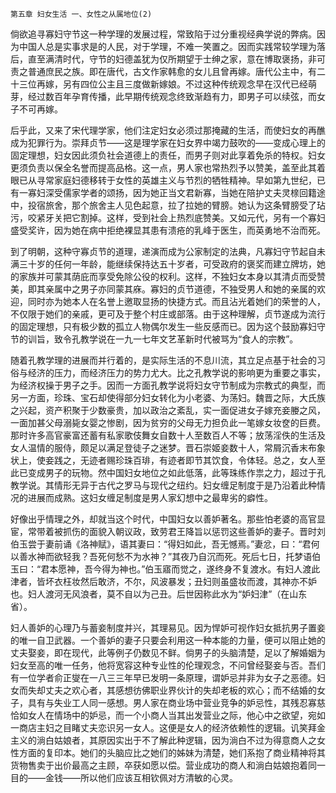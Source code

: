     第五章 妇女生活 一、女性之从属地位(2) 

   倘欲追寻寡妇守节这一种学理的发展过程，常致陷于过分重视经典学说的弊病。因为中国人总是实事求是的人民，对于学理，不难一笑置之。因而实践常较学理为落后，直至满清时代，守节的妇德盖犹为仅所期望于士绅之家，意在博取褒扬，非可责之普通庶民之族。即在唐代，古文作家韩愈的女儿且曾再嫁。唐代公主中，有二十三位再嫁，另有四位公主且三度做新嫁娘。不过这种传统观念早在汉代已经萌芽，经过数百年孕育传播，此早期传统观念终致渐趋有力，即男子可以续弦，而女子不可再嫁。

   后乎此，又来了宋代理学家，他们注定妇女必须过那掩藏的生活，而使妇女的再醮成为犯罪行为。崇拜贞节——这是理学家在妇女界中竭力鼓吹的——变成心理上的固定理想，妇女因此须负社会道德上的责任，而男子则对此享着免杀的特权。妇女更须负责以保全名誉而提高品格。这一点，男人家也常热烈予以赞美，盖至此其着眼已从寻常家庭妇德移转于女性的英雄主义与节烈的牺牲精神。早如第九世纪，已有一寡妇深受儒家学者的颂扬，因为她正当文君新寡，当她在陪护丈夫灵榇回籍途中，投宿旅舍，那个旅舍主人见色起意，拉了拉她的臂膀。她认为这条臂膀受了玷污，咬紧牙关把它割掉。这样，受到社会上热烈底赞美。又如元代，另有一个寡妇盛受奖许，因为她在病中拒绝裸显其患有溃疮的乳峰于医生，而英勇地不治而死。

   到了明朝，这种守寡贞节的道理，递演而成为公家制定的法典，凡寡妇守节起自未满三十岁的任何一年龄，能继续保持达五十岁者，可受政府的褒奖而建立牌坊，她的家族并可蒙其荫庇而享受免除公役的权利。这样，不独妇女本身以其清贞而受赞美，即其亲属中之男子亦同蒙其庥。寡妇的贞节道德，不独受男人和她的亲属的欢迎，同时亦为她本人在名誉上邀取显扬的快捷方式。而且沾光着她们的荣誉的人，不仅限于她们的亲戚，更可及于整个村庄或部落。由于这种理解，贞节遂成为流行的固定理想，只有极少数的孤立人物偶尔发生一些反感而已。因为这个鼓励寡妇守节的训旨，致令孔教学说在一九一七年文艺革新时代被骂为“食人的宗教”。

   随着孔教学理的进展而并行着的，是实际生活的不息川流，其立足点基于社会的习俗与经济的压力，而经济压力的势力尤大。比之孔教学说的影响更为重要之事实，为经济权操于男子之手。因而一方面孔教学说将妇女守节制成为宗教式的典型，而另一方面，珍珠、宝石却使得部分妇女转化为小老婆、为荡妇。魏晋之际，大氏族之兴起，资产积聚于少数豪贵，加以政治之紊乱，实一面促进女子嫁充妾媵之风，一面加甚父母溺毙女婴之惨剧，因为贫穷的父母无力担负此一笔嫁女妆奁的巨费。那时许多高官豪富还蓄有私家歌伎舞女自数十人至数百人不等；放荡淫佚的生活及女人温情的服侍，颇足以满足登徒子之迷梦。晋石崇姬妾数十人，常屑沉香末布象状上，使妾践之，无迹者赐珍珠百琲，有迹者即节其饮食，令体轻。总之，女人至此已变成男子的玩物。然中国妇女地位之如此低落，此等珠练作祟之力，超过于孔教学说。其情形无异于古代之罗马与现代之纽约。妇女缠足制度于是乃沿着此种情况的进展而成熟。这妇女缠足制度是男人家幻想中之最卑劣的癖性。

   好像出乎情理之外，却就当这个时代，中国妇女以善妒著名。那些怕老婆的高官显宦，常带着被抓伤的面貌入朝议政，致劳君王降旨以惩罚这些善妒的妻子。晋时刘伯玉尝于妻前诵《洛神赋》，语其妻曰：“得妇如此，吾无憾焉。”妻忿，曰：“君何以善水神而欲轻我？吾死何愁不为水神？”其夜乃自沉而死。死后七日，托梦语伯玉曰：“君本愿神，吾今得为神也。”伯玉寤而觉之，遂终身不复渡水。有妇人渡此津者，皆坏衣枉妆然后敢济，不尔，风波暴发；丑妇则虽盛妆而渡，其神亦不妒也。妇人渡河无风浪者，莫不自以为己丑。后世因称此水为“妒妇津”（在山东省）。

   妇人善妒的心理乃与蓄妾制度并兴，其理易见。因为悍妒可视作妇女抵抗男子置妾的唯一自卫武器。一个善妒的妻子只要会利用这一种本能的力量，便可以阻止她的丈夫娶妾，即在现代，此等例子仍数见不鲜。倘男子的头脑清楚，足以了解婚姻为妇女至高的唯一任务，他将宽容这种专业性的伦理观念，不问曾经娶妾与否。吾们有一位学者俞正燮在一八三三年早已发明一条原理，谓妒忌并非为女子之恶德。妇女而失却丈夫之欢心者，其感想彷佛职业界伙计的失却老板的欢心；而不结婚的女子，具有与失业工人同一感想。男人家在商业场中营业竞争的妒忌性，其残忍寡慈恰如女人在情场中的妒忌，而一个小商人当其出发营业之际，他心中之欲望，宛如一商店主妇之目睹丈夫恋识另一女人。这便是女人的经济依赖性的逻辑。讥笑拜金主义的淌白姑娘者，其原因实出于不了解此种逻辑，因为淌白不过为得意商人之女性方面的复印本。她们的头脑应比之她们的姊妹为清楚，她们系抱了商业精神将其货物售卖于出价最高之主顾，卒获如愿以偿。营业成功的商人和淌白姑娘抱着同一目的——金钱——所以他们应该互相钦佩对方清敏的心灵。

